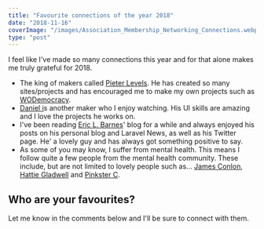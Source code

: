 ```yaml
---
title: "Favourite connections of the year 2018"
date: "2018-11-16"
coverImage: "/images/Association_Membership_Networking_Connections.webp"
type: "post"
---
```


I feel like I've made so many connections this year and for that alone makes me truly grateful for 2018. 

- The king of makers called [Pieter Levels](https://twitter.com/levelsio). He has created so many sites/projects and has encouraged me to make my own projects such as [WODemocracy](https://wodemocracy.com/).
- [Daniel i](https://twitter.com/iiCe89)s another maker who I enjoy watching. His UI skills are amazing and I love the projects he works on.
- I've been reading [Eric L. Barnes](https://ericlbarnes.com)' blog for a while and always enjoyed his posts on his personal blog and Laravel News, as well as his Twitter page. He' a lovely guy and has always got something positive to say.
- As some of you may know, I suffer from mental health. This means I follow quite a few people from the mental health community. These include, but are not limited to lovely people such as... [James Conlon](https://twitter.com/JamesConlon_), [Hattie Gladwell](https://twitter.com/hatttiegladwell) and [Pinkster C](https://twitter.com/hatttiegladwell).

## Who are your favourites?

Let me know in the comments below and I'll be sure to connect with them.
